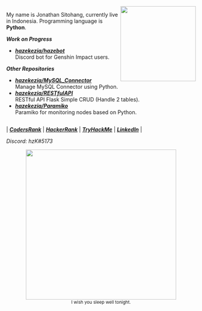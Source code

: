 <img src="./img/01.gif" width="200" align="right" />

My name is Jonathan Sitohang, currently live in Indonesia. Programming language is **Python**.

***Work on Progress***

- [***hazekezia/hazebot***](https://github.com/hazekezia/hazebot)<br/>
  Discord bot for Genshin Impact users.

***Other Repositories***
- [***hazekezia/MySQL_Connector***](https://github.com/hazekezia/MySQL_Connector)<br/>
  Manage MySQL Connector using Python.
- [***hazekezia/RESTfulAPI***](https://github.com/hazekezia/RESTfulAPI)<br/>
  RESTful API Flask Simple CRUD (Handle 2 tables).
- [***hazekezia/Paramiko***](https://github.com/hazekezia/Paramiko)<br/>
  Paramiko for monitoring nodes based on Python.

##
| [***CodersRank***](https://profile.codersrank.io/user/hazekezia/) | [***HackerRank***](https://www.hackerrank.com/hazekezia) | [***TryHackMe***](https://tryhackme.com/p/hazekezia) | [***LinkedIn***](https://www.linkedin.com/in/jonathan-sitohang/) |</p>
*Discord: hzK#5173*

<p align="center">
    <img src="./img/02.gif" width="400"/></br>
    <sub>I wish you sleep well tonight.</sub>
</p>
